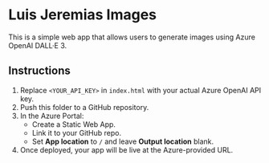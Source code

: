 # Luis Jeremias Images

This is a simple web app that allows users to generate images using Azure OpenAI DALL·E 3.

## Instructions

1. Replace `<YOUR_API_KEY>` in `index.html` with your actual Azure OpenAI API key.
2. Push this folder to a GitHub repository.
3. In the Azure Portal:
   - Create a Static Web App.
   - Link it to your GitHub repo.
   - Set **App location** to `/` and leave **Output location** blank.
4. Once deployed, your app will be live at the Azure-provided URL.
